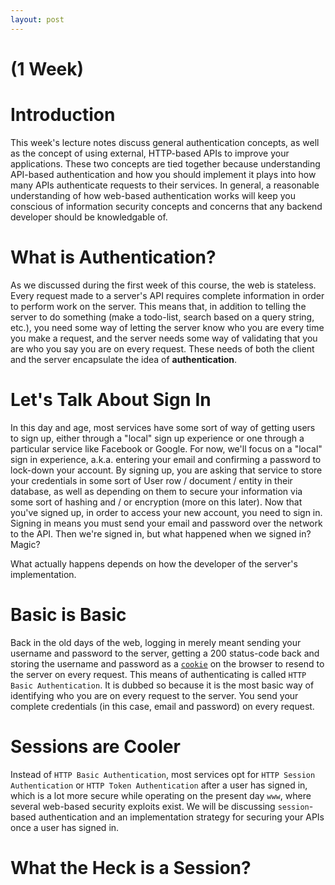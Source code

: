 ```yaml
---
layout: post
---
```


# (1 Week)

# Introduction

This week's lecture notes discuss general authentication concepts, as well
as the concept of using external, HTTP-based APIs to improve your applications.
These two concepts are tied together because understanding API-based
authentication and how you should implement it plays into how many APIs
authenticate requests to their services.  In general, a reasonable understanding
of how web-based authentication works will keep you conscious of information
security concepts and concerns that any backend developer should be knowledgable of.

# What is Authentication?

As we discussed during the first week of this course, the web is stateless.
Every request made to a server's API requires complete information in order to
perform work on the server.  This means that, in addition to telling the server
to do something (make a todo-list, search based on a query string, etc.), you
need some way of letting the server know who you are every time you make a
request, and the server needs some way of validating that you are who you say
you are on every request.  These needs of both the client and the server
encapsulate the idea of **authentication**.  

# Let's Talk About Sign In

In this day and age, most services have some sort of way of getting users to sign up,
either through a "local" sign up experience or one through a particular service like
Facebook or Google.  For now, we'll focus on a "local" sign in experience, a.k.a.
entering your email and confirming a password to lock-down your account.  By signing up,
you are asking that service to store your credentials in some sort of User row / document / entity
in their database, as well as depending on them to secure your information via some
sort of hashing and / or encryption (more on this later).  Now that you've signed up,
in order to access your new account, you need to sign in.  Signing in means you
must send your email and password over the network to the API.  Then we're signed in,
but what happened when we signed in?  Magic?

What actually happens depends on how the developer of the server's implementation.

# Basic is Basic

Back in the old days of the web, logging in merely meant sending your username and
password to the server, getting a 200 status-code back and storing the username
and password as a [`cookie`](http://www.pctools.com/security-news/what-are-browser-cookies/)
on the browser to resend to the server on every request.  This means of
authenticating is called `HTTP Basic Authentication`.  It is dubbed so because it
is the most basic way of identifying who you are on every request to the server.  You
send your complete credentials (in this case, email and password) on every request.

# Sessions are Cooler

Instead of `HTTP Basic Authentication`, most services opt for `HTTP Session Authentication`
or `HTTP Token Authentication` after a user has signed in, which is a lot more secure while operating
on the present day `www`, where several web-based security exploits exist.  We will
be discussing `session`-based authentication and an implementation strategy for securing
your APIs once a user has signed in.  

# What the Heck is a Session? 
